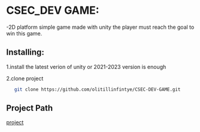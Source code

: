 # CSEC_DEV GAME:

-2D platform simple game made with unity the player must reach the goal to win this game.

## Installing:

1.install the latest verion of unity or 2021-2023 version is enough

2.clone project
 ``` bash
    git clone https://github.com/olitillinfintye/CSEC-DEV-GAME.git
```
## Project Path

[project](Assets/@project/Scenes)

